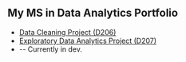 ## My MS in Data Analytics Portfolio

- [Data Cleaning Project (D206)](https://github.com/jasonewillis/D206DataCleaning)
- [Exploratory Data Analytics Project (D207)](https://github.com/jasonewillis/D207ExploratoryDataAnalytics)
-   -- Currently in dev.
